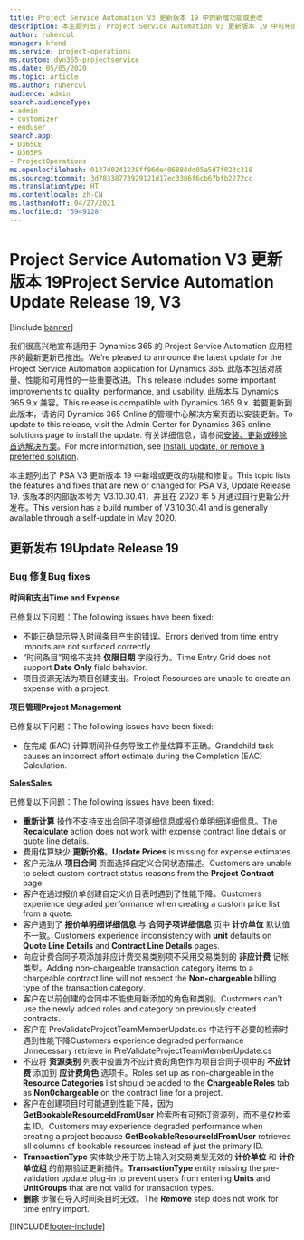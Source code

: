 ```yaml
---
title: Project Service Automation V3 更新版本 19 中的新增功能或更改
description: 本主题列出了 Project Service Automation V3 更新版本 19 中可用的功能和修复。
author: ruhercul
manager: kfend
ms.service: project-operations
ms.custom: dyn365-projectservice
ms.date: 05/05/2020
ms.topic: article
ms.author: ruhercul
audience: Admin
search.audienceType:
- admin
- customizer
- enduser
search.app:
- D365CE
- D365PS
- ProjectOperations
ms.openlocfilehash: 0137d0241238ff96de406884dd05a5d7f023c318
ms.sourcegitcommit: 3d78338773929121d17ec3386f6cb67bfb2272cc
ms.translationtype: HT
ms.contentlocale: zh-CN
ms.lasthandoff: 04/27/2021
ms.locfileid: "5949128"
---
```

# <a name="project-service-automation-update-release-19-v3"></a><span data-ttu-id="39205-103">Project Service Automation V3 更新版本 19</span><span class="sxs-lookup"><span data-stu-id="39205-103">Project Service Automation Update Release 19, V3</span></span>

[!include [banner](../includes/psa-now-project-operations.md)]

<span data-ttu-id="39205-104">我们很高兴地宣布适用于 Dynamics 365 的 Project Service Automation 应用程序的最新更新已推出。</span><span class="sxs-lookup"><span data-stu-id="39205-104">We’re pleased to announce the latest update for the Project Service Automation application for Dynamics 365.</span></span> <span data-ttu-id="39205-105">此版本包括对质量、性能和可用性的一些重要改进。</span><span class="sxs-lookup"><span data-stu-id="39205-105">This release includes some important improvements to quality, performance, and usability.</span></span> <span data-ttu-id="39205-106">此版本与 Dynamics 365 9.x 兼容。</span><span class="sxs-lookup"><span data-stu-id="39205-106">This release is compatible with Dynamics 365 9.x.</span></span> <span data-ttu-id="39205-107">若要更新到此版本，请访问 Dynamics 365 Online 的管理中心解决方案页面以安装更新。</span><span class="sxs-lookup"><span data-stu-id="39205-107">To update to this release, visit the Admin Center for Dynamics 365 online solutions page to install the update.</span></span> <span data-ttu-id="39205-108">有关详细信息，请参阅[安装、更新或移除首选解决方案](/power-platform/admin/install-remove-preferred-solution)。</span><span class="sxs-lookup"><span data-stu-id="39205-108">For more information, see [Install, update, or remove a preferred solution](/power-platform/admin/install-remove-preferred-solution).</span></span>

<span data-ttu-id="39205-109">本主题列出了 PSA V3 更新版本 19 中新增或更改的功能和修复。</span><span class="sxs-lookup"><span data-stu-id="39205-109">This topic lists the features and fixes that are new or changed for PSA V3, Update Release 19.</span></span> <span data-ttu-id="39205-110">该版本的内部版本号为 V3.10.30.41，并且在 2020 年 5 月通过自行更新公开发布。</span><span class="sxs-lookup"><span data-stu-id="39205-110">This version has a build number of V3.10.30.41 and is generally available through a self-update in May 2020.</span></span>

## <a name="update-release-19"></a><span data-ttu-id="39205-111">更新发布 19</span><span class="sxs-lookup"><span data-stu-id="39205-111">Update Release 19</span></span>

### <a name="bug-fixes"></a><span data-ttu-id="39205-112">Bug 修复</span><span class="sxs-lookup"><span data-stu-id="39205-112">Bug fixes</span></span>

<span data-ttu-id="39205-113">**时间和支出**</span><span class="sxs-lookup"><span data-stu-id="39205-113">**Time and Expense**</span></span>

<span data-ttu-id="39205-114">已修复以下问题：</span><span class="sxs-lookup"><span data-stu-id="39205-114">The following issues have been fixed:</span></span> 

- <span data-ttu-id="39205-115">不能正确显示导入时间条目产生的错误。</span><span class="sxs-lookup"><span data-stu-id="39205-115">Errors derived from time entry imports are not surfaced correctly.</span></span>
- <span data-ttu-id="39205-116">“时间条目”网格不支持 **仅限日期** 字段行为。</span><span class="sxs-lookup"><span data-stu-id="39205-116">Time Entry Grid does not support **Date Only** field behavior.</span></span>
- <span data-ttu-id="39205-117">项目资源无法为项目创建支出。</span><span class="sxs-lookup"><span data-stu-id="39205-117">Project Resources are unable to create an expense with a project.</span></span>

<span data-ttu-id="39205-118">**项目管理**</span><span class="sxs-lookup"><span data-stu-id="39205-118">**Project Management**</span></span>

<span data-ttu-id="39205-119">已修复以下问题：</span><span class="sxs-lookup"><span data-stu-id="39205-119">The following issues have been fixed:</span></span> 

-  <span data-ttu-id="39205-120">在完成 (EAC) 计算期间孙任务导致工作量估算不正确。</span><span class="sxs-lookup"><span data-stu-id="39205-120">Grandchild task causes an incorrect effort estimate during the Completion (EAC) Calculation.</span></span>

<span data-ttu-id="39205-121">**Sales**</span><span class="sxs-lookup"><span data-stu-id="39205-121">**Sales**</span></span>

<span data-ttu-id="39205-122">已修复以下问题：</span><span class="sxs-lookup"><span data-stu-id="39205-122">The following issues have been fixed:</span></span> 

- <span data-ttu-id="39205-123">**重新计算** 操作不支持支出合同子项详细信息或报价单明细详细信息。</span><span class="sxs-lookup"><span data-stu-id="39205-123">The **Recalculate** action does not work with expense contract line details or quote line details.</span></span>
- <span data-ttu-id="39205-124">费用估算缺少 **更新价格**。</span><span class="sxs-lookup"><span data-stu-id="39205-124">**Update Prices** is missing for expense estimates.</span></span>
-  <span data-ttu-id="39205-125">客户无法从 **项目合同** 页面选择自定义合同状态描述。</span><span class="sxs-lookup"><span data-stu-id="39205-125">Customers are unable to select custom contract status reasons from the **Project Contract** page.</span></span>
- <span data-ttu-id="39205-126">客户在通过报价单创建自定义价目表时遇到了性能下降。</span><span class="sxs-lookup"><span data-stu-id="39205-126">Customers experience degraded performance when creating a custom price list from a quote.</span></span>
- <span data-ttu-id="39205-127">客户遇到了 **报价单明细详细信息** 与 **合同子项详细信息** 页中 **计价单位** 默认值不一致。</span><span class="sxs-lookup"><span data-stu-id="39205-127">Customers experience inconsistency with **unit** defaults on **Quote Line Details** and **Contract Line Details** pages.</span></span>
- <span data-ttu-id="39205-128">向应计费合同子项添加非应计费交易类别项不采用交易类别的 **非应计费** 记帐类型。</span><span class="sxs-lookup"><span data-stu-id="39205-128">Adding non-chargeable transaction category items to a chargeable contract line will not respect the **Non-chargeable** billing type of the transaction category.</span></span>
- <span data-ttu-id="39205-129">客户在以前创建的合同中不能使用新添加的角色和类别。</span><span class="sxs-lookup"><span data-stu-id="39205-129">Customers can't use the newly added roles and category on previously created contracts.</span></span>
- <span data-ttu-id="39205-130">客户在 PreValidateProjectTeamMemberUpdate.cs 中进行不必要的检索时遇到性能下降</span><span class="sxs-lookup"><span data-stu-id="39205-130">Customers experience degraded performance Unnecessary retrieve in PreValidateProjectTeamMemberUpdate.cs</span></span>
- <span data-ttu-id="39205-131">不应将 **资源类别** 列表中设置为不应计费的角色作为项目合同子项中的 **不应计费** 添加到 **应计费角色** 选项卡。</span><span class="sxs-lookup"><span data-stu-id="39205-131">Roles set up as non-chargeable in the **Resource Categories** list should be added to the **Chargeable Roles** tab as **Non0chargeable** on the contract line for a project.</span></span>
- <span data-ttu-id="39205-132">客户在创建项目时可能遇到性能下降，因为 **GetBookableResourceIdFromUser** 检索所有可预订资源列，而不是仅检索主 ID。</span><span class="sxs-lookup"><span data-stu-id="39205-132">Customers may experience degraded performance when creating a project because **GetBookableResourceIdFromUser** retrieves all columns of bookable resources instead of just the primary ID.</span></span>
- <span data-ttu-id="39205-133">**TransactionType** 实体缺少用于防止输入对交易类型无效的 **计价单位** 和 **计价单位组** 的前期验证更新插件。</span><span class="sxs-lookup"><span data-stu-id="39205-133">**TransactionType** entity missing the pre-validation update plug-in to prevent users from entering **Units** and **UnitGroups** that are not valid for transaction types.</span></span>
- <span data-ttu-id="39205-134">**删除** 步骤在导入时间条目时无效。</span><span class="sxs-lookup"><span data-stu-id="39205-134">The **Remove** step does not work for time entry import.</span></span>


[!INCLUDE[footer-include](../includes/footer-banner.md)]